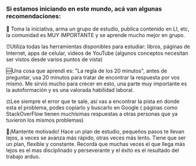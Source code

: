 ### Si estamos iniciando en este mundo, acá van algunas recomendaciones:    

🏴 Toma la iniciativa, arma un grupo de estudio, publica contenido en LI, etc, la comunidad es MUY IMPORTANTE y se aprende mucho mejor en grupo.

⏰Utiliza todas las herramientas disponibles para estudiar: libros, páginas de Internet, apps de celular, videos de YouTube (algunos conceptos necesitan ser vistos desde varios puntos de vista)

🆘Una cosa que aprendí es: "La regla de los 20 minutos", antes de preguntar, usa 20 minutos para tratar de encontrar la respuesta por vos mismo. Me sirvió mucho para crecer en esto, una parte muy importante es la autoformación y es una valorada habilidad laboral.

⚖️Lee siempre el error que te sale, así vas a encontrar la pista en donde esta el problema, podes copiarlo y buscarlo en Google ( páginas como StackOverFlow tienen muchísimas respuestas a otras personas que ya tuvieron los mismos problemas)

🍎¡Mantente motivado! Hace un plan de estudio, pequeños pasos te llevan lejos, a veces se avanza más rápido, otras veces más lento. Tiene que ser un plan, flexible y constante. Recordá que muchas veces el que llega más lejos es el mas disciplinado y perseverante y el éxito es el resultado del trabajo arduo.

